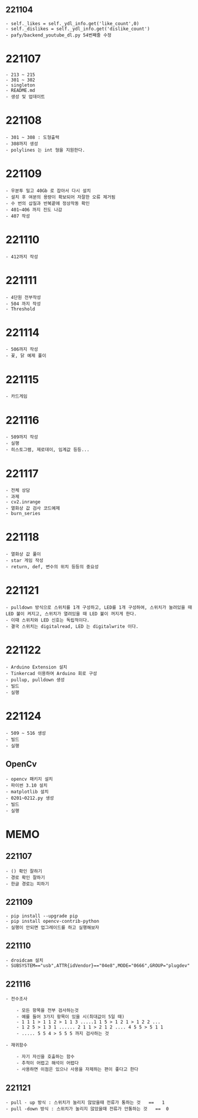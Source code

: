 ## 221104

	- self._likes = self._ydl_info.get('like_count',0)
	- self._dislikes = self._ydl_info.get('dislike_count')
	- pafy/backend_youtube_dl.py 54번째줄 수정

# 221107

	- 213 ~ 215
	- 301 ~ 302 
	- singleton
	- README.md 
	- 생성 및 업데이트

# 221108

	- 301 ~ 308 : 도형출력
	- 308까지 생성
	- polylines 는 int 형을 지원한다.

# 221109

	- 우분투 밀고 40Gb 로 잡아서 다시 설치
	- 설치 후 여분의 용량이 확보되어 자잘한 오류 제거됨
	- 수 번의 삽질과 반복끝에 정상작동 확인
	- 401~406 까지 진도 나감
	- 407 작성

# 221110

	- 412까지 작성

# 221111

	- 4단원 전부작성
	- 504 까지 작성
	- Threshold

# 221114
	
	- 506까지 작성
	- 꽃, 닭 예제 풀이

# 221115

	- 카드게임

# 221116

	- 509까지 작성
	- 실행
	- 히스토그램, 제로데이, 임계값 등등...

# 221117

	- 전체 상담
	- 과제 
	- cv2.inrange
	- 열화상 값 검사 코드예제
	- burn_series

# 221118

	- 열화상 값 풀이
	- star 게임 작성
	- return, def, 변수의 위치 등등의 중요성

# 221121

	- pulldown 방식으로 스위치를 1개 구성하고, LED를 1개 구성하여, 스위치가 눌려있을 때 LED 불이 켜지고, 스위치가 열려있을 때 LED 불이 꺼지게 한다.
	- 이때 스위치와 LED 신호는 독립적이다.
	- 결국 스위치는 digitalread, LED 는 digitalwrite 이다.
	
# 221122

	- Arduino Extension 설치
	- Tinkercad 이용하여 Arduino 회로 구성
	- pullup, pulldown 생성
	- 빌드
	- 실행

# 221124

	- 509 ~ 516 생성
	- 빌드
	- 실행




## OpenCv
	- opencv 패키지 설치
	- 파이썬 3.10 설치
	- matplotlib 설치
	- 0201~0212.py 생성
	- 빌드 
	- 실행

# MEMO

## 221107
	- () 확인 잘하기
	- 경로 확인 잘하기
	- 한글 경로는 피하기

## 221109

	- pip install --upgrade pip
	- pip install opencv-contrib-python
	- 실행이 안되면 업그레이드를 하고 실행해보자

## 221110

	- droidcam 설치
	- SUBSYSTEM=="usb",ATTR{idVendor}=="04e8",MODE="0666",GROUP="plugdev"

## 221116

	- 전수조사

		- 모든 항목을 전부 검사하는것
		- 예를 들어 3가지 항목이 있을 시(최대값이 5일 때)
		- 1 1 1 > 1 1 2 > 1 1 3 .....1 1 5 > 1 2 1 > 1 2 2 ...
		- 1 2 5 > 1 3 1 ...... 2 1 1 > 2 1 2 .... 4 5 5 > 5 1 1 
		- ..... 5 5 4 > 5 5 5 까지 검사하는 것 

	- 재귀함수

		- 자기 자신을 호출하는 함수
		- 추적이 어렵고 해석이 어렵다
		- 사용하면 이점은 있으나 사용을 자제하는 편이 좋다고 한다


## 221121

	- pull - up 방식 : 스위치가 눌리지 않았을때 전류가 통하는 것   ==   1
	- pull -down 방식 : 스위치가 눌리지 않았을때 전류가 안통하는 것   ==  0
